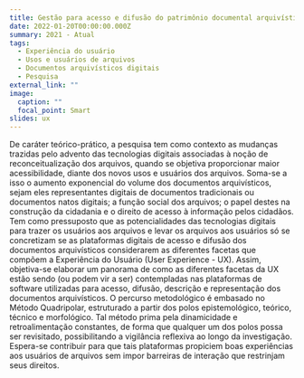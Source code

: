 ```yaml
---
title: Gestão para acesso e difusão do patrimônio documental arquivístico digital
date: 2022-01-20T00:00:00.000Z
summary: 2021 - Atual
tags:
  - Experiência do usuário
  - Usos e usuários de arquivos
  - Documentos arquivísticos digitais
  - Pesquisa
external_link: ""
image:
  caption: ""
  focal_point: Smart
slides: ux
---
```


De caráter teórico-prático, a pesquisa tem como contexto as mudanças trazidas pelo advento das tecnologias digitais associadas à noção de reconceitualização dos arquivos, quando se objetiva proporcionar maior acessibilidade, diante dos novos usos e usuários dos arquivos. Soma-se a isso o aumento exponencial do volume dos documentos arquivísticos, sejam eles representantes digitais de documentos tradicionais ou documentos natos digitais; a função social dos arquivos; o papel destes na construção da cidadania e o direito de acesso à informação pelos cidadãos. Tem como pressuposto que as potencialidades das tecnologias digitais para trazer os usuários aos arquivos e levar os arquivos aos usuários só se concretizam se as plataformas digitais de acesso e difusão dos documentos arquivísticos considerarem as diferentes facetas que compõem a Experiência do Usuário (User Experience - UX). Assim, objetiva-se elaborar um panorama de como as diferentes facetas da UX estão sendo (ou podem vir a ser) contempladas nas plataformas de software utilizadas para acesso, difusão, descrição e representação dos documentos arquivísticos. O percurso metodológico é embasado no Método Quadripolar, estruturado a partir dos polos epistemológico, teórico, técnico e morfológico. Tal método prima pela dinamicidade e retroalimentação constantes, de forma que qualquer um dos polos possa ser revisitado, possibilitando a vigilância reflexiva ao longo da investigação. Espera-se contribuir para que tais plataformas propiciem boas experiências aos usuários de arquivos sem impor barreiras de interação que restrinjam seus direitos.
